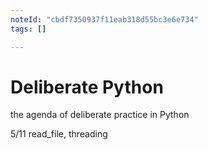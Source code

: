 ```yaml
---
noteId: "cbdf7350937f11eab318d55bc3e6e734"
tags: []

---
```


# Deliberate Python

the agenda of deliberate practice in Python

5/11 read_file, threading
